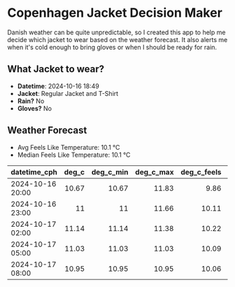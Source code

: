 
# Copenhagen Jacket Decision Maker

Danish weather can be quite unpredictable, so I created this app to help me decide which jacket to wear based on the weather forecast. 
It also alerts me when it's cold enough to bring gloves or when I should be ready for rain.

## What Jacket to wear?

- **Datetime**: 2024-10-16 18:49
- **Jacket**: Regular Jacket and T-Shirt
- **Rain?** No
- **Gloves?** No

## Weather Forecast
- Avg Feels Like Temperature: 10.1 °C
- Median Feels Like Temperature: 10.1 °C

| datetime_cph     |   deg_c |   deg_c_min |   deg_c_max |   deg_c_feels | weather   | wind   | rain   |
|:-----------------|--------:|------------:|------------:|--------------:|:----------|:-------|:-------|
| 2024-10-16 20:00 |   10.67 |       10.67 |       11.83 |          9.86 | Clouds    | High   | None   |
| 2024-10-16 23:00 |   11    |       11    |       11.66 |         10.11 | Clouds    | High   | None   |
| 2024-10-17 02:00 |   11.14 |       11.14 |       11.38 |         10.22 | Clouds    | High   | None   |
| 2024-10-17 05:00 |   11.03 |       11.03 |       11.03 |         10.09 | Clouds    | High   | None   |
| 2024-10-17 08:00 |   10.95 |       10.95 |       10.95 |         10.06 | Clouds    | High   | None   |
        